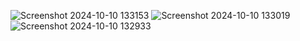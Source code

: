 
![Screenshot 2024-10-10 133153](https://github.com/user-attachments/assets/63997b26-a45a-4b5f-a9fa-31a9a4b3a5cb)
![Screenshot 2024-10-10 133019](https://github.com/user-attachments/assets/c9591d64-8916-4535-8693-2b4b435ad96a)
![Screenshot 2024-10-10 132933](https://github.com/user-attachments/assets/8c5a5c92-4519-4e54-900a-f07924ed6f4a)

